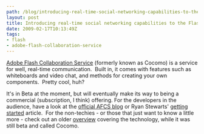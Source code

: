 ```yaml
---
path: /blog/introducing-real-time-social-networking-capabilities-to-the-flash-platform/
layout: post
title: Introducing real-time social networking capabilities to the Flash Platform.
date: 2009-02-17T10:13:49Z
tags:
- flash
- adobe-flash-collaboration-service
---
```


<a href="http://blogs.adobe.com/collabmethods/" target="_blank">Adobe Flash Collaboration Service</a> (formerly known as Cocomo) is a service for well, real-time communication.  Built in, it comes with features such as whiteboards and video chat, and methods for creating your own components.  Pretty cool, huh?

It's in Beta at the moment, but will eventually make its way to being a commercial (subscription, I think) offering. For the developers in the audience, have a look at the <a href="http://blogs.adobe.com/collabmethods/" target="_blank">official AFCS blog</a> or Ryan Stewarts' <a href="http://www.adobe.com/devnet/flex/articles/cocomo_gettingstarted.html" target="_blank">getting started</a> article.  For the non-techies - or those that just want to know a little more - check out an older <a href="http://blogs.adobe.com/air/2009/01/build_realtime_social_apps_usi.html" target="_blank">overview</a> covering the technology, while it was still beta and called Cocomo.